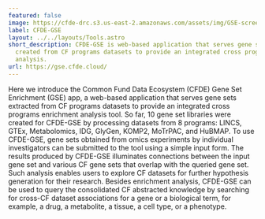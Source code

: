 ```yaml
---
featured: false
image: https://cfde-drc.s3.us-east-2.amazonaws.com/assets/img/GSE-screenshot.png
label: CFDE-GSE
layout: ../../layouts/Tools.astro
short_description: CFDE-GSE is web-based application that serves gene set libraries
  created from CF programs datasets to provide an integrated cross program enrichment
  analysis.
url: https://gse.cfde.cloud/
---
```

Here we introduce the Common Fund Data Ecosystem (CFDE) Gene Set Enrichment (GSE) app, a web-based application that serves gene sets extracted from CF programs datasets to provide an integrated cross programs enrichment analysis tool. So far, 10 gene set libraries were created for CFDE-GSE by processing datasets from 8 programs: LINCS, GTEx, Metabolomics, IDG, GlyGen, KOMP2, MoTrPAC, and HuBMAP. To use CFDE-GSE, gene sets obtained from omics experiments by individual investigators can be submitted to the tool using a simple input form. The results produced by CFDE-GSE illuminates connections between the input gene set and various CF gene sets that overlap with the queried gene set. Such analysis enables users to explore CF datasets for further hypothesis generation for their research. Besides enrichment analysis, CFDE-GSE can be used to query the consolidated CF abstracted knowledge by searching for cross-CF dataset associations for a gene or a biological term, for example, a drug, a metabolite, a tissue, a cell type, or a phenotype. 